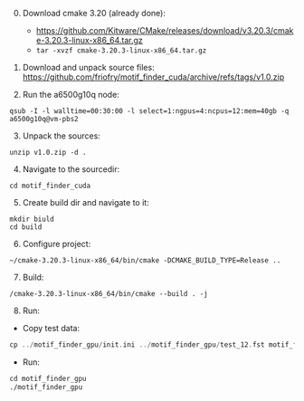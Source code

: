 0. Download cmake 3.20 (already done):
   * https://github.com/Kitware/CMake/releases/download/v3.20.3/cmake-3.20.3-linux-x86_64.tar.gz
   * ```tar -xvzf cmake-3.20.3-linux-x86_64.tar.gz```
    
1. Download and unpack source files:
https://github.com/friofry/motif_finder_cuda/archive/refs/tags/v1.0.zip


2. Run the a6500g10q node:
```shell
qsub -I -l walltime=00:30:00 -l select=1:ngpus=4:ncpus=12:mem=40gb -q a6500g10q@vm-pbs2
```
3. Unpack the sources:
```shell
unzip v1.0.zip -d .
```
4. Navigate to the sourcedir:
```shell
cd motif_finder_cuda
```
5. Create build dir and navigate to it:
```shell
mkdir biuld
cd build
```
6. Configure project:
```shell
~/cmake-3.20.3-linux-x86_64/bin/cmake -DCMAKE_BUILD_TYPE=Release ..
```

7. Build:
```shell
/cmake-3.20.3-linux-x86_64/bin/cmake --build . -j
```

8. Run:
* Copy test data:
```asm
cp ../motif_finder_gpu/init.ini ../motif_finder_gpu/test_12.fst motif_finder_gpu/
```
* Run:
```asm
cd motif_finder_gpu
./motif_finder_gpu
```
